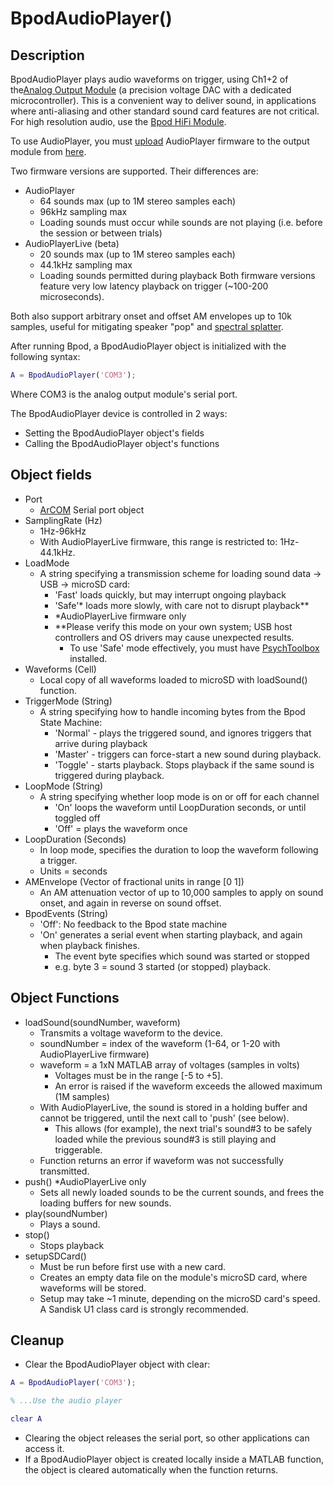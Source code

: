 # BpodAudioPlayer()

## Description

BpodAudioPlayer plays audio waveforms on trigger, using Ch1+2 of the[Analog Output Module](/site/bpoddocumentation/assembling-bpod/analog-output-module?authuser=0) (a precision voltage DAC with a dedicated microcontroller). This is a convenient way to deliver sound, in applications where anti-aliasing and other standard sound card features are not critical. For high resolution audio, use the [Bpod HiFi Module](../assembly/hifi-module-assembly.md).

To use AudioPlayer, you must [upload](../install-and-update/firmware-update.md) AudioPlayer firmware to the output module from [here](https://www.google.com/url?q=https%3A%2F%2Fgithub.com%2Fsanworks%2FBpod_AnalogOutput_Firmware&sa=D&sntz=1&usg=AOvVaw2mYfTij1ftDktlZRDZH-oN).

Two firmware versions are supported. Their differences are:

- AudioPlayer
    - 64 sounds max (up to 1M stereo samples each)
    - 96kHz sampling max
    - Loading sounds must occur while sounds are not playing (i.e. before the session or between trials)
- AudioPlayerLive (beta)
    - 20 sounds max (up to 1M stereo samples each)
    - 44.1kHz sampling max
    - Loading sounds permitted during playback
Both firmware versions feature very low latency playback on trigger (~100-200 microseconds).

Both also support arbitrary onset and offset AM envelopes up to 10k samples, useful for mitigating speaker "pop" and [spectral splatter](https://www.google.com/url?q=https%3A%2F%2Fen.wikipedia.org%2Fwiki%2FSpectral_splatter&sa=D&sntz=1&usg=AOvVaw1yuubncgr3cfg0_uLeXFC2).

After running Bpod, a BpodAudioPlayer object is initialized with the following syntax:

```matlab
A = BpodAudioPlayer('COM3');
```

Where COM3 is the analog output module's serial port.

The BpodAudioPlayer device is controlled in 2 ways:

- Setting the BpodAudioPlayer object's fields
- Calling the BpodAudioPlayer object's functions

## Object fields

- Port
    - [ArCOM](http://www.google.com/url?q=http%3A%2F%2Fsites.google.com%2Fsite%2Fsanworksdocs%2Farcom&sa=D&sntz=1&usg=AOvVaw0q9tKPNJMCdKV2qsdKk90n) Serial port object
- SamplingRate (Hz)
    - 1Hz-96kHz
    - With AudioPlayerLive firmware, this range is restricted to: 1Hz-44.1kHz.
- LoadMode
    - A string specifying a transmission scheme for loading sound data -> USB -> microSD card:
        - 'Fast' loads quickly, but may interrupt ongoing playback
        - 'Safe'\* loads more slowly, with care not to disrupt playback\*\*
        - \*AudioPlayerLive firmware only
        - \*\*Please verify this mode on your own system; USB host controllers and OS drivers may cause unexpected results.
            - To use 'Safe' mode effectively, you must have [PsychToolbox](http://www.google.com/url?q=http%3A%2F%2Fpsychtoolbox.org%2Fdownload%2F&sa=D&sntz=1&usg=AOvVaw0nKrMmbAW7F-ckOh8O3ATK) installed.
- Waveforms (Cell)
    - Local copy of all waveforms loaded to microSD with loadSound() function.
- TriggerMode (String)
    - A string specifying how to handle incoming bytes from the Bpod State Machine:
        - 'Normal' - plays the triggered sound, and ignores triggers that arrive during playback
        - 'Master' - triggers can force-start a new sound during playback.
        - 'Toggle' - starts playback. Stops playback if the same sound is triggered during playback.
- LoopMode (String)
    - A string specifying whether loop mode is on or off for each channel
        - 'On' loops the waveform until LoopDuration seconds, or until toggled off
        - 'Off' = plays the waveform once
- LoopDuration (Seconds)
    - In loop mode, specifies the duration to loop the waveform following a trigger.
    - Units = seconds
- AMEnvelope (Vector of fractional units in range [0 1])
    - An AM attenuation vector of up to 10,000 samples to apply on sound onset, and again in reverse on sound offset.
- BpodEvents (String)
    - 'Off': No feedback to the Bpod state machine
    - 'On' generates a serial event when starting playback, and again when playback finishes.
        - The event byte specifies which sound was started or stopped
        - e.g. byte 3 = sound 3 started (or stopped) playback.
## Object Functions

- loadSound(soundNumber, waveform)
    - Transmits a voltage waveform to the device.
    - soundNumber = index of the waveform (1-64, or 1-20 with AudioPlayerLive firmware)
    - waveform = a 1xN MATLAB array of voltages (samples in volts)
        - Voltages must be in the range [-5 to +5].
        - An error is raised if the waveform exceeds the allowed maximum (1M samples)
    - With AudioPlayerLive, the sound is stored in a holding buffer and cannot be triggered, until the next call to 'push' (see below).
        - This allows (for example), the next trial's sound#3 to be safely loaded while the previous sound#3 is still playing and triggerable.
    - Function returns an error if waveform was not successfully transmitted.
- push() \*AudioPlayerLive only
    - Sets all newly loaded sounds to be the current sounds, and frees the loading buffers for new sounds.
- play(soundNumber)
    - Plays a sound.
- stop()
    - Stops playback
- setupSDCard()
    - Must be run before first use with a new card.
    - Creates an empty data file on the module's microSD card, where waveforms will be stored.
    - Setup may take ~1 minute, depending on the microSD card's speed. A Sandisk U1 class card is strongly recommended.

## Cleanup

- Clear the BpodAudioPlayer object with clear:

```matlab
A = BpodAudioPlayer('COM3');

% ...Use the audio player

clear A
```

- Clearing the object releases the serial port, so other applications can access it.
- If a BpodAudioPlayer object is created locally inside a MATLAB function, the object is cleared automatically when the function returns.